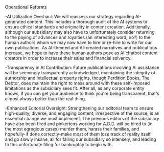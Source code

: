 Operational Reforms

-AI Utilization Overhaul: We will reassess our strategy regarding AI-generated content. This includes a thorough audit of the AI systems to ensure ethical standards and originality in content creation. Additionally, although our subsidiary may also have to unfortunately consider returning to the paying of advances and royalties (an interesting word, no?) to the human authors whom we may now have to hire or re-hire to write for our own publications. As AI-themed and AI-created narratives and publications increase, we hope to have these human authors pose as AI chatbot content creators in order to increase their sales and financial solvency.

-Transparency in AI Contribution: Future publications involving AI assistance will be seemingly transparently acknowledged, maintaining the integrity of authorship and intellectual property rights, though Perdition Books, The Debtor, does maintain the right to mess around with these self-imposed limitations as the subsidiary sees fit. After all, as any corporate entity knows, if you can get your audience to think you're being transparent, that's almost always better than the real thing.

-Enhanced Editorial Oversight: Strengthening our editorial team to ensure high-quality, diverse, and engaging content, irrespective of the source, is an essential change we must implement. The previous editors of the subsidiary have also been fired and pinkertons working for A.D.D. will be hired to (in the most egregious cases) murder them, harass their families, and hopefully-if done correctly-make most of them lose track of reality itself and go slowly insane, all for failing our subsidiary so intensely, and leading to this unfortunate filing for bankruptcy to begin with.